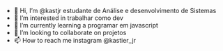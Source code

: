 - 👋 Hi, I’m @kastjr  estudante de Análise e desenvolvimento de Sistemas
- 👀 I’m interested in  trabalhar como dev
- 🌱 I’m currently learning  a programar em javascript
- 💞️ I’m looking to collaborate on  projetos
- 📫 How to reach me  instagram @kastier_jr

<!---
kastjr/kastjr is a ✨ special ✨ repository because its `README.md` (this file) appears on your GitHub profile.
You can click the Preview link to take a look at your changes.
--->
